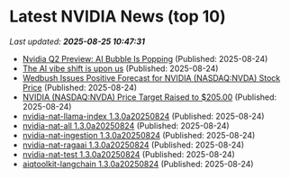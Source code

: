 # Latest NVIDIA News (top 10)
_Last updated: **2025-08-25 10:47:31**_

- [Nvidia Q2 Preview: AI Bubble Is Popping](https://biztoc.com/x/e598031a7eb01b3f) (Published: 2025-08-24)
- [The AI vibe shift is upon us](https://www.cnn.com/2025/08/22/business/ai-vibe-shift-nightcap) (Published: 2025-08-24)
- [Wedbush Issues Positive Forecast for NVIDIA (NASDAQ:NVDA) Stock Price](https://www.etfdailynews.com/2025/08/24/wedbush-issues-positive-forecast-for-nvidia-nasdaqnvda-stock-price/) (Published: 2025-08-24)
- [NVIDIA (NASDAQ:NVDA) Price Target Raised to $205.00](https://www.etfdailynews.com/2025/08/24/nvidia-nasdaqnvda-price-target-raised-to-205-00-2/) (Published: 2025-08-24)
- [nvidia-nat-llama-index 1.3.0a20250824](https://pypi.org/project/nvidia-nat-llama-index/1.3.0a20250824/) (Published: 2025-08-24)
- [nvidia-nat-all 1.3.0a20250824](https://pypi.org/project/nvidia-nat-all/1.3.0a20250824/) (Published: 2025-08-24)
- [nvidia-nat-ingestion 1.3.0a20250824](https://pypi.org/project/nvidia-nat-ingestion/1.3.0a20250824/) (Published: 2025-08-24)
- [nvidia-nat-ragaai 1.3.0a20250824](https://pypi.org/project/nvidia-nat-ragaai/1.3.0a20250824/) (Published: 2025-08-24)
- [nvidia-nat-test 1.3.0a20250824](https://pypi.org/project/nvidia-nat-test/1.3.0a20250824/) (Published: 2025-08-24)
- [aiqtoolkit-langchain 1.3.0a20250824](https://pypi.org/project/aiqtoolkit-langchain/1.3.0a20250824/) (Published: 2025-08-24)

